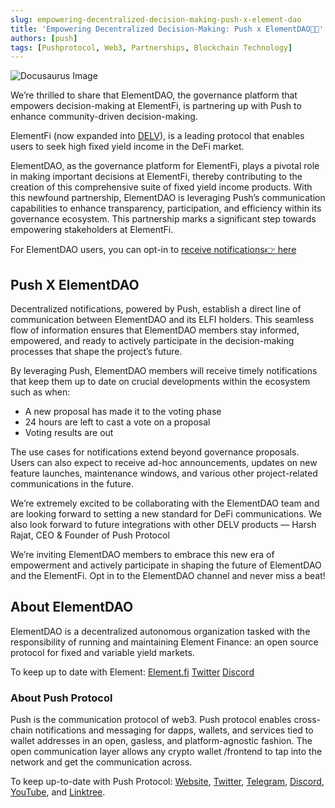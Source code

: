 ```yaml
---
slug: empowering-decentralized-decision-making-push-x-element-dao
title: 'Empowering Decentralized Decision-Making: Push x ElementDAO💙💜'
authors: [push]
tags: [Pushprotocol, Web3, Partnerships, Blockchain Technology]
---
```


![Docusaurus Image](./cover-image.gif)

<!--truncate-->


We’re thrilled to share that ElementDAO, the governance platform that empowers decision-making at ElementFi, is partnering up with Push to enhance community-driven decision-making.

ElementFi (now expanded into [DELV](https://www.delv.tech/)), is a leading protocol that enables users to seek high fixed yield income in the DeFi market.

ElementDAO, as the governance platform for ElementFi, plays a pivotal role in making important decisions at ElementFi, thereby contributing to the creation of this comprehensive suite of fixed yield income products. With this newfound partnership, ElementDAO is leveraging Push’s communication capabilities to enhance transparency, participation, and efficiency within its governance ecosystem. This partnership marks a significant step towards empowering stakeholders at ElementFi.

For ElementDAO users, you can opt-in to [receive notifications👉 here](http://app.push.org/channels?channel=0x349da2A6825284E9E181D46D664b95aecE86da56)

## Push X ElementDAO
Decentralized notifications, powered by Push, establish a direct line of communication between ElementDAO and its ELFI holders. This seamless flow of information ensures that ElementDAO members stay informed, empowered, and ready to actively participate in the decision-making processes that shape the project’s future.

By leveraging Push, ElementDAO members will receive timely notifications that keep them up to date on crucial developments within the ecosystem such as when:

- A new proposal has made it to the voting phase
- 24 hours are left to cast a vote on a proposal
- Voting results are out

The use cases for notifications extend beyond governance proposals. Users can also expect to receive ad-hoc announcements, updates on new feature launches, maintenance windows, and various other project-related communications in the future.

We’re extremely excited to be collaborating with the ElementDAO team and are looking forward to setting a new standard for DeFi communications. We also look forward to future integrations with other DELV products — Harsh Rajat, CEO & Founder of Push Protocol

We’re inviting ElementDAO members to embrace this new era of empowerment and actively participate in shaping the future of ElementDAO and the ElementFi. Opt in to the ElementDAO channel and never miss a beat!

## About ElementDAO
ElementDAO is a decentralized autonomous organization tasked with the responsibility of running and maintaining Element Finance: an open source protocol for fixed and variable yield markets.

To keep up to date with Element: [Element.fi](https://www.element.fi/) [Twitter](https://twitter.com/element_dao) [Discord](https://discord.gg/pvnUHuAsQ2)

### About Push Protocol

Push is the communication protocol of web3. Push protocol enables cross-chain notifications and messaging for dapps, wallets, and services tied to wallet addresses in an open, gasless, and platform-agnostic fashion. The open communication layer allows any crypto wallet /frontend to tap into the network and get the communication across.

To keep up-to-date with Push Protocol: [Website](https://push.org/), [Twitter](https://twitter.com/pushprotocol), [Telegram](https://t.me/epnsproject), [Discord](https://discord.gg/pushprotocol), [YouTube](https://www.youtube.com/c/EthereumPushNotificationService), and [Linktree](https://linktr.ee/pushprotocol).